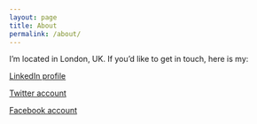 ```yaml
---
layout: page
title: About
permalink: /about/
---
```


I’m located in London, UK.  If you’d like to get in touch, here is my:

[LinkedIn profile](http://www.linkedin.com/in/pdmack)

[Twitter account](http://twitter.com/#!/peterdmack)

[Facebook account](http://www.facebook.com/pdmack)
